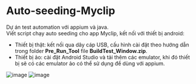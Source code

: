 # Auto-seeding-Myclip
Dự án test automation với appium và java.<br>
Viết script chạy auto seeding cho app Myclip, kết nối với thiết bị android:  

- Thiết bị thật: kết nối qua dây cáp USB, cấu hình cài đặt theo hướng dẫn trong folder **Pre_Run_Tool** file **BuildTest_Window.zip**.
- Thiết bị ảo: cài đặt Android Studio và tải thêm các emulator, khi đó thiết bị sẽ có các emulator ảo có thể sử dụng để dùng với appium.

![image](https://github.com/user-attachments/assets/f0e4185b-3a3f-4fa6-abe1-a9f371d51ffd)
![image](https://github.com/user-attachments/assets/1ad1ddea-5093-4435-bfb0-36821dc67574)
